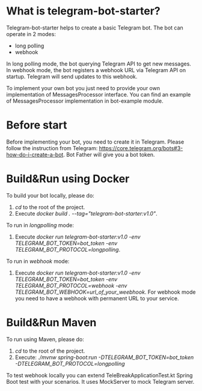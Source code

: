 # What is telegram-bot-starter?
Telegram-bot-starter helps to create a basic Telegram bot. 
The bot can operate in 2 modes:
* long polling
* webhook

In long polling mode, the bot querying Telegram API to get new messages.
In webhook mode, the bot registers a webhook URL via Telegram API on startup. Telegram will send updates to this webhook.

To implement your own bot you just need to provide your own implementation of MessagesProcessor interface. 
You can find an example of MessagesProcessor implementation in bot-example module.

# Before start
Before implementing your bot, you need to create it in Telegram.
Please follow the instruction from Telegram: https://core.telegram.org/bots#3-how-do-i-create-a-bot.
Bot Father will give you a bot token.

# Build&Run using Docker
To build your bot locally, please do:
1. *cd* to the root of the project.
2. Execute *docker build . --tag="telegram-bot-starter:v1.0"*. 

To run in *longpolling* mode: 
1. Execute *docker run telegram-bot-starter:v1.0 -env TELEGRAM_BOT_TOKEN=bot_token -env TELEGRAM_BOT_PROTOCOL=longpolling*.

To run in *webhook* mode:
1. Execute *docker run telegram-bot-starter:v1.0 -env TELEGRAM_BOT_TOKEN=bot_token -env TELEGRAM_BOT_PROTOCOL=webhook -env TELEGRAM_BOT_WEBHOOK=url_of_your_weebhook*.
For webhook mode you need to have a webhook with permanent URL to your service.

# Build&Run Maven
To run using Maven, please do:
1. *cd* to the root of the project.
2. Execute: *./mvnw spring-boot:run -DTELEGRAM_BOT_TOKEN=bot_token -DTELEGRAM_BOT_PROTOCOL=longpolling*

To test webhook locally you can extend TeleBreakApplicationTest.kt Spring Boot test with your scenarios. It uses MockServer to mock Telegram server. 